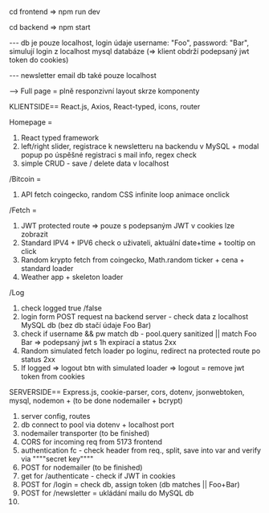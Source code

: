 cd frontend => npm run dev

cd backend => npm start 


--- db je pouze localhost, login údaje username: "Foo", password: "Bar", simulují login z localhost mysql databáze (=> klient obdrží podepsaný jwt token do cookies)


--- newsletter email db také pouze localhost




--> 
Full page = plně responzivní layout skrze komponenty

KLIENTSIDE==
React.js, Axios, React-typed, icons, router

Homepage = 
1. React typed framework
2. left/right slider, registrace k newsletteru na backendu v MySQL + modal popup po úspěšné registraci s mail info, regex check
3. simple CRUD - save / delete data v localhost


/Bitcoin = 
1. API fetch coingecko, random CSS infinite loop animace onclick


/Fetch =
1. JWT protected route => pouze s podepsaným JWT v cookies lze zobrazit
2. Standard IPV4 + IPV6 check o uživateli, aktuální date+time + tooltip on click
3. Random krypto fetch from coingecko, Math.random ticker + cena + standard loader
4. Weather app + skeleton loader


/Log
1. check logged true /false
2. login form POST request na backend server - check data z localhost MySQL db (bez db stačí údaje Foo Bar)
3. check if username && pw match db - pool.query sanitized || match Foo Bar => podepsaný jwt s 1h expirací a status 2xx
4. Random simulated fetch loader po loginu, redirect na protected route po status 2xx
5. If logged => logout btn with simulated loader => logout = remove jwt token from cookies


SERVERSIDE==
Express.js, cookie-parser, cors, dotenv, jsonwebtoken, mysql, nodemon + (to be done nodemailer + bcrypt)

1. server config, routes
2. db connect to pool via dotenv + localhost port
3. nodemailer transporter (to be finished)
4. CORS for incoming req from 5173 frontend
5. authentication fc - check header from req., split, save into var and verify via """"secret key""""
6. POST for nodemailer (to be finished)
7. get for /authenticate - check if JWT in cookies
8. POST for /login = check db, assign token (db matches || Foo+Bar)
9. POST for /newsletter = ukládání mailu do MySQL db
10. 
